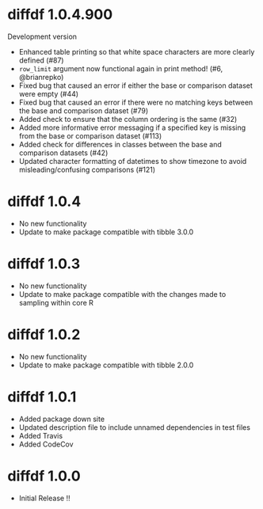 # diffdf 1.0.4.900

Development version

- Enhanced table printing so that white space characters are more clearly defined (#87)
- `row_limit` argument now functional again in print method! (#6, @brianrepko)
- Fixed bug that caused an error if either the base or comparison dataset were empty (#44)
- Fixed bug that caused an error if there were no matching keys between the base and comparison dataset (#79)
- Added check to ensure that the column ordering is the same (#32)
- Added more informative error messaging if a specified key is missing from the base or comparison dataset (#113)
- Added check for differences in classes between the base and comparison datasets (#42)
- Updated character formatting of datetimes to show timezone to avoid misleading/confusing comparisons (#121)


# diffdf 1.0.4

- No new functionality
- Update to make package compatible with tibble 3.0.0

# diffdf 1.0.3

- No new functionality
- Update to make package compatible with the changes made to sampling within core R

# diffdf 1.0.2

- No new functionality
- Update to make package compatible with tibble 2.0.0

# diffdf 1.0.1

- Added package down site  
- Updated description file to include unnamed dependencies in test files
- Added Travis 
- Added CodeCov

# diffdf 1.0.0 

- Initial Release !!
